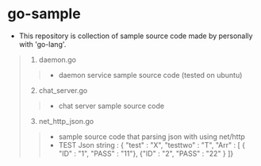 # go-sample

 - This repository is collection of sample source code made by personally with 'go-lang'.
 
 > 1. daemon.go
 >> - daemon service sample source code (tested on ubuntu)
 > 2. chat_server.go
 >> - chat server sample source code
 > 3. net_http_json.go
 >> - sample source code that parsing json with using net/http 
 >> - TEST Json string : { "test" : "X", "testtwo" : "T", "Arr" : [ { "ID" : "1", "PASS" : "11"}, {"ID" : "2", "PASS" : "22" } ]}
